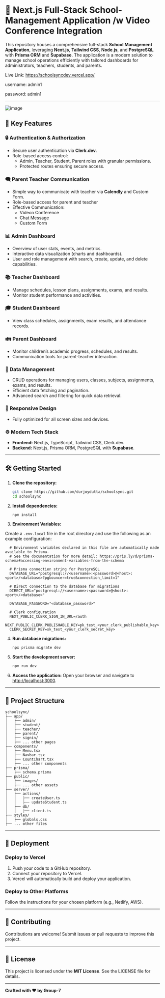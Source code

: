 # 🏫 Next.js Full-Stack School-Management Application /w Video Conference Integration

This repository houses a comprehensive full-stack **School Management Application**, leveraging **Next.js**, **Tailwind CSS**, **Node.js**, and **PostgreSQL** with **Prisma ORM** and **Supabase**. The application is a modern solution to manage school operations efficiently with tailored dashboards for administrators, teachers, students, and parents.

Live Link: https://schoolsyncdev.vercel.app/

username: admin1

password: admin1

---

![image](https://github.com/user-attachments/assets/62c4c5cd-f4a4-4d63-a99e-36772c7a6e77)


## 🚀 Key Features

### 🔒 **Authentication & Authorization**
- Secure user authentication via **Clerk.dev**.
- Role-based access control:
  - Admin, Teacher, Student, Parent roles with granular permissions.
  - Protected routes ensuring secure access.

### 🗨️ **Parent Teacher Communication**
- Simple way to communicate with teacher via **Calendly** and Custom Form.
- Role-based access for parent and teacher
- Effective Communication:
    - Videon Conference
    - Chat Message
    - Custom Form

### 📊 **Admin Dashboard**
- Overview of user stats, events, and metrics.
- Interactive data visualization (charts and dashboards).
- User and role management with search, create, update, and delete capabilities.

### 📚 **Teacher Dashboard**
- Manage schedules, lesson plans, assignments, exams, and results.
- Monitor student performance and activities.

### 🎓 **Student Dashboard**
- View class schedules, assignments, exam results, and attendance records.

### 👪 **Parent Dashboard**
- Monitor children’s academic progress, schedules, and results.
- Communication tools for parent-teacher interaction.

### 🔄 **Data Management**
- CRUD operations for managing users, classes, subjects, assignments, exams, and results.
- Efficient data fetching and pagination.
- Advanced search and filtering for quick data retrieval.

### 📱 **Responsive Design**
- Fully optimized for all screen sizes and devices.

### ⚙️ **Modern Tech Stack**
- **Frontend:** Next.js, TypeScript, Tailwind CSS, Clerk.dev.
- **Backend:** Next.js, Prisma ORM, PostgreSQL with **Supabase**.

---

## 🛠️ Getting Started

1. **Clone the repository:**
   ```bash
   git clone https://github.com/durjoydutta/schoolsync.git
   cd schoolsync


2. **Install dependencies:**
   ```bash
   npm install
   ```

3. **Environment Variables:**

Create a `.env.local` file in the root directory and use the following as an example configuration:

```plaintext
  # Environment variables declared in this file are automatically made available to Prisma.
  # See the documentation for more detail: https://pris.ly/d/prisma-schema#accessing-environment-variables-from-the-schema

  # Prisma connection string for PostgreSQL
  DATABASE_URL="postgresql://<username>:<password>@<host>:<port>/<database>?pgbouncer=true&connection_limit=1"

  # Direct connection to the database for migrations
  DIRECT_URL="postgresql://<username>:<password>@<host>:<port>/<database>"
        
  DATABASE_PASSWORD="<database_password>"

  # Clerk configuration
  NEXT_PUBLIC_CLERK_SIGN_IN_URL=/auth
  NEXT_PUBLIC_CLERK_PUBLISHABLE_KEY=pk_test_<your_clerk_publishable_key>
  CLERK_SECRET_KEY=sk_test_<your_clerk_secret_key>
  ```

4. **Run database migrations:**
   ```bash
   npx prisma migrate dev
   ```

5. **Start the development server:**
   ```bash
   npm run dev
   ```

6. **Access the application:**
   Open your browser and navigate to [http://localhost:3000](http://localhost:3000).

---

## 📂 Project Structure

```
schoolsync/
├── app/
│   ├── admin/
│   ├── student/
│   ├── teacher/
│   ├── parent/
│   ├── signin/
│   ├── ... other pages
├── components/
│   ├── Menu.tsx
│   ├── Navbar.tsx
│   ├── CountChart.tsx
│   ├── ... other components
├── prisma/
│   ├── schema.prisma
├── public/
│   ├── images/
│   ├── ... other assets
├── server/
│   ├── actions/
│   │   ├── createUser.ts
│   │   ├── updateStudent.ts
│   ├── db/
│   │   ├── client.ts
├── styles/
│   ├── globals.css
├── ... other files
```

---

## 🚀 Deployment

### **Deploy to Vercel**
1. Push your code to a GitHub repository.
2. Connect your repository to Vercel.
3. Vercel will automatically build and deploy your application.

### **Deploy to Other Platforms**
Follow the instructions for your chosen platform (e.g., Netlify, AWS).

---

## 🤝 Contributing

Contributions are welcome! Submit issues or pull requests to improve this project.

---

## 📜 License

This project is licensed under the **MIT License**. See the LICENSE file for details.

---

**Crafted with ❤️ by Group-7**
